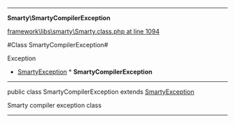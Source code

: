 

- - -

**Smarty\SmartyCompilerException**


<a href="https://github.com/JeyDotC/Hirudo/blob/master/framework/libs/smarty/Smarty.class.php#L1094" >framework\libs\smarty\Smarty.class.php at line 1094</a>

#Class SmartyCompilerException#

Exception
* <a href="https://github.com/JeyDotC/Hirudo-docs/blob/master/smarty/SmartyException.md">SmartyException</a>
        * **SmartyCompilerException**




- - -

<p class="signature"><span class='k'>public  class</span> <span class='nx'>SmartyCompilerException</span>
extends <a href="https://github.com/JeyDotC/Hirudo-docs/blob/master/smarty/SmartyException.md">SmartyException</a>

</p>

<div class="comment" id="overview_description"><p>Smarty compiler exception class</p></div>



- - -

